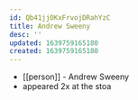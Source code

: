 ```yaml
---
id: Qb41jjOKxFrvojDRahYzC
title: Andrew Sweeny
desc: ''
updated: 1639759165180
created: 1639759165180
---
```



- [[person]] - Andrew Sweeny
- appeared 2x at the stoa
